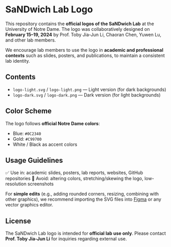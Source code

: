 # SaNDwich Lab Logo

This repository contains the **official logos of the SaNDwich Lab** at the University of Notre Dame.
The logo was collaboratively designed on **February 15–19, 2024** by Prof. Toby Jia-Jun Li, Chaoran Chen, Yuwen Lu, and other lab members.

We encourage lab members to use the logo in **academic and professional contexts** such as slides, posters, and publications, to maintain a consistent lab identity.

## Contents

- `logo-light.svg` / `logo-light.png` — Light version (for dark backgrounds)
- `logo-dark.svg` / `logo-dark.png` — Dark version (for light backgrounds)

## Color Scheme

The logo follows **official Notre Dame colors**:

- Blue: `#0C2340`
- Gold: `#C99700`
- White / Black as accent colors

## Usage Guidelines

✅ Use in: academic slides, posters, lab reports, websites, GitHub repositories
🚫 Avoid: altering colors, stretching/skewing the logo, low-resolution screenshots

For **simple edits** (e.g., adding rounded corners, resizing, combining with other graphics), we recommend importing the SVG files into [Figma](https://figma.com) or any vector graphics editor.

## License

The SaNDwich Lab logo is intended for **official lab use only**. Please contact **Prof. Toby Jia-Jun Li** for inquiries regarding external use.
